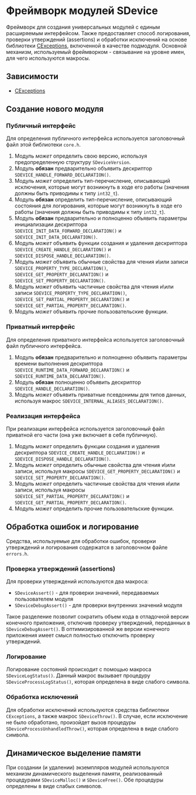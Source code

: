 # Фреймворк модулей SDevice

Фреймворк для создания универсальных модулей с единым расширяемым интерфейсом. Также предоставляет способ логирования, проверки утверждений (assertions) и обработки исключений на основе библиотеки [CExceptions](https://github.com/ThrowTheSwitch/CException), включенной в качестве подмодуля. Основной механизм, используемый фреймворком - связывание на уровне имен, для чего используются макросы.

## Зависимости

* [CExceptions](https://gitlab.dnouglublenie.ru/nonius/embeddedfirmware/embeddedcommon/forks/cexception.git)

## Создание нового модуля

### Публичный интерфейс

Для определения публичного интерфейса используется заголовочный файл этой библиотеки `core.h`.

1. Модуль *может* определить свою версию, используя предопределенную структуру `SDeviceVersion`.
2. Модуль **обязан** предварительно объявить дескриптор `SDEVICE_HANDLE_FORWARD_DECLARATION()`.
3. Модуль *может* определить тип-перечисление, описывающий исключения, которые могут возникнуть в ходе его работы (значения должны быть приводимы к типу `int32_t`).
4. Модуль **обязан** определить тип-перечисление, описывающий состояния для логирования, которые могут возникнуть в ходе его работы (значения должны быть приводимы к типу `int32_t`).
5. Модуль **обязан** предварительно и полноценно объявить параметры инициализации дескриптора `SDEVICE_INIT_DATA_FORWARD_DECLARATION()` и `SDEVICE_INIT_DATA_DECLARATION()`.
6. Модуль *может* объявить функции создания и удаления дескриптора `SDEVICE_CREATE_HANDLE_DECLARATION()` и `SDEVICE_DISPOSE_HANDLE_DECLARATION()`.
7. Модуль *может* объявить обычные свойства для чтения и\или записи `SDEVICE_PROPERTY_TYPE_DECLARATION()`, `SDEVICE_GET_PROPERTY_DECLARATION()` и `SDEVICE_SET_PROPERTY_DECLARATION()`.
8. Модуль *может* объявить частичные свойства для чтения и\или записи `SDEVICE_PROPERTY_TYPE_DECLARATION()`, `SDEVICE_SET_PARTIAL_PROPERTY_DECLARATION()` и `SDEVICE_GET_PARTIAL_PROPERTY_DECLARATION()`.
9. Модуль *может* объявить прочие пользовательские функции.

### Приватный интерфейс

Для определения приватного интерфейса используется заголовочный файл публичного интерфейса.

1. Модуль **обязан** предварительно и полноценно объявить параметры времени выполнения дескриптора `SDEVICE_RUNTIME_DATA_FORWARD_DECLARATION()` и `SDEVICE_RUNTIME_DATA_DECLARATION()`.
2. Модуль **обязан** полноценно объявить дескриптор `SDEVICE_HANDLE_DECLARATION()`.
3. Модуль *может* объявить приватные псевдонимы для типов данных, используя макрос `SDEVICE_INTERNAL_ALIASES_DECLARATION()`.

### Реализация интерфейса

При реализации интерфейса используется заголовочный файл приватной его части (она уже включает в себя публичную).

1. Модуль *может* определить функции создания и удаления дескриптора `SDEVICE_CREATE_HANDLE_DECLARATION()` и `SDEVICE_DISPOSE_HANDLE_DECLARATION()`.
2. Модуль *может* определить обычные свойства для чтения и\или записи, используя макросы `SDEVICE_GET_PROPERTY_DECLARATION()` и `SDEVICE_SET_PROPERTY_DECLARATION()`.
3. Модуль *может* определить частичные свойства для чтения и\или записи, используя макросы `SDEVICE_SET_PARTIAL_PROPERTY_DECLARATION()` и `SDEVICE_GET_PARTIAL_PROPERTY_DECLARATION()`.
4. Модуль *может* определить прочие пользовательские функции.

## Обработка ошибок и логирование

Средства, используемые для обработки ошибок, проверки утверждений и логирования содержатся в заголовочном файле `errors.h`.

### Проверка утверждений (assertions)

Для проверки утверждений используются два макроса:

* `SDeviceAssert()` - для проверки значений, передаваемых пользователем модуля
* `SDeviceDebugAssert()` - для проверки внутренних значений модуля

Такое разделение позволит сократить объем кода в отладочной версии конечного приложения, отключив проверку утверждений, переданных в `SDeviceDebugAssert()`. В оптимизированной же версии конечного приложения имеет смысл полностью отключить проверку утверждений.

### Логирование

Логирование состояний происходит с помощью макроса `SDeviceLogStatus()`. Данный макрос вызывает процедуру `SDeviceProcessLogStatus()`, которая определена в виде слабого символа.

### Обработка исключений

Для обработки исключений используются средства библиотеки `CExceptions`, а также макрос `SDeviceThrow()`.
В случае, если исключение не было обработано, произойдет вызов процедуры `SDeviceProcessUnhandledThrow()`, которая определена в виде слабого символа.

## Динамическое выделение памяти

При создании (и удалении) экземпляров модулей используются механизм динамического выделения памяти, реализованный процедурами `SDeviceMalloc()` и `SDeviceFree()`. Обе процедуры определены в виде слабых символов.

